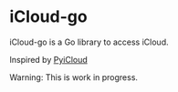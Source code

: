 # iCloud-go

iCloud-go is a Go library to access iCloud.

Inspired by [PyiCloud](https://github.com/picklepete/pyicloud)

Warning: This is work in progress.
